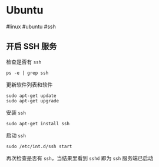 # Ubuntu

#linux #ubuntu #ssh

## 开启 SSH 服务

检查是否有 `ssh`
```shell
ps -e | grep ssh
```

更新软件列表和软件
```shell
sudo apt-get update
sudo apt-get upgrade
```

安装 `ssh`
```shell
sudo apt-get install ssh
```

启动 `ssh`
```shell
sudo /etc/int.d/ssh start
```

再次检查是否有 `ssh`，当结果里看到 `sshd` 即为 `ssh` 服务端已启动

